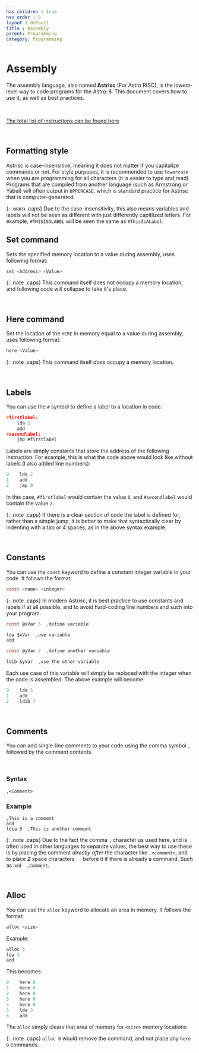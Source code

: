 ```yaml
---
has_children : true
nav_order : 5
layout : default
title : Assembly
parent: Programming
category: Programming
---
```


# Assembly

The assembly language, also named **Astrisc** (For Astro RISC), is the lowest-level way to code programs for the Astro-8. This document covers how to use it, as well as best practices.

<br>

[The total list of instructions can be found here](https://sam-astro.github.io/Astro8-Computer/docs/Architecture/Instruction%20Set.html)

<br>

## Formatting style

Astrisc is case-insensitive, meaning it does not matter if you capitalize commands or not. For style purposes, it is recommended to use `lowercase` when you are programming for all characters (it is easier to type and read). Programs that are compiled from another language (such as Armstrong or Yabal) will often output in `UPPERCASE`, which is standard practice for Astrisc that is computer-generated.

{: .warn .caps}
Due to the case-insensitivity, this also means variables and labels will not be seen as different with just differently capitlized letters. For example, `#THISISALABEL` will be seen the same as `#ThisIsALabel`.


## Set command

Sets the specified memory location to a value during assembly, uses following format:

```c
set <Address> <Value>
```

{: .note .caps}
This command itself does not occupy a memory location, and following code will collapse to take it's place.

<br>

## Here command

Set the location of the `HERE` in memory equal to a value during assembly, uses following format:

```c
here <Value>
```

{: .note .caps}
This command itself *does*  occupy a memory location.

<br>

## Labels

You can use the `#` symbol to define a label to a location in code.

```c
#firstlabel:
    lda 2
    add
#secondlabel:
    jmp #firstlabel
```

Labels are simply constants that store the address of the following instruction. For example, this is what the code above would look like without labels (I also added line numbers):

```c
0    lda 2
1    add
2    jmp 0
```

In this case, `#firstlabel` would contain the value `0`, and `#secondlabel` would contain the value `2`.

{: .note .caps}
If there is a clear section of code the label is defined for, rather than a simple jump, it is better to make that syntactically clear by indenting with a tab or 4 spaces, as in the above syntax example.

<br>

## Constants

You can use the `const` keyword to define a constant integer variable in your code. It follows the format:

```c
const <name> <integer>
```

{: .note .caps}
In modern Astrisc, it is best practice to use constants and labels if at all possible, and to avoid hard-coding line numbers and such into your program.

```c
const @xVar 5  ,define variable

lda $xVar  ,use variable
add

const @yVar 7  ,define another variable

ldib $yVar  ,use the other variable
```

Each use case of this variable will simply be replaced with the integer when the code is assembled. The above example will become:

```c
0    lda 5
1    add
2    ldib 7
```

<br>

## Comments

You can add single-line comments to your code using the comma symbol `,` followed by the comment contents.

<br>

### Syntax

```
,<Comment>
```

### Example

```
,This is a comment
add
ldia 5  ,This is another comment
```

{: .note .caps}
Due to the fact the comma `,` character us used here, and is often used in other languages to separate values, the best way to use these is by placing the comment *directly after* the character like `,<comment>`, and to place ***2*** space characters `  ` before it if there is already a command. Such as `add  ,Comment`.

<br>

## Alloc

You can use the `alloc` keyword to allocate an area in memory. It follows the format:

```c
alloc <size>
```

Example:

```c
alloc 5
lda 3
add
```

This becomes:

```c
0    here 0
1    here 0
2    here 0
3    here 0
4    here 0
5    lda 3
6    add
```

The `alloc` simply clears that area of memory for `<size>` memory locations

{: .note .caps}
`alloc 0` would remove the command, and not place any `here 0` commands.

<br>


<!----------------------------------------------------------------------------->

[Commands]: ../../Architecture/Instruction%20Set


<!---------------------------------[ Buttons ]--------------------------------->

[Button Commands]: https://img.shields.io/badge/Commands-0288D1?style=flat-square&logoColor=white&logo=Betfair

